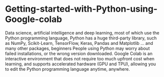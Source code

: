 # Getting-started-with-Python-using-Google-colab
Data science, artificial intelligence and deep learning, most of which use the Python programming language, Python has a huge third-party library, such as NumPy, Scikit-Learn, TensorFlow, Keras, Pandas and Matplotlib ... and many other packages, beginners People using Python may worry about failed installations, or the wrong version downloaded. Google Colab is an interactive environment that does not require too much upfront cost when learning, and supports accelerated hardware (GPU and TPU), allowing you to edit the Python programming language anytime, anywhere.
